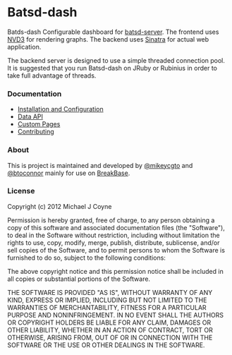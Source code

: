 Batsd-dash
==========

Batds-dash Configurable dashboard for [batsd-server](https://github.com/noahhl/batsd).
The frontend uses [NVD3](http://nvd3.org/) for rendering graphs. The backend uses 
[Sinatra](github.com/sinatra/sinatra/) for actual web application.

The backend server is designed to use a simple threaded connection pool. It is
suggested that you run Batsd-dash on JRuby or Rubinius in order to take
full advantage of threads.

### Documentation

  * [Installation and
    Configuration](https://github.com/mikeycgto/batsd-dash/wiki/Installation-and-Configuration)
  * [Data API](https://github.com/mikeycgto/batsd-dash/wiki/Data-API)
  * [Custom Pages](https://github.com/mikeycgto/batsd-dash/wiki/Custom-Pages)
  * [Contributing](https://github.com/mikeycgto/batsd-dash/wiki/Contributing)

### About

This is project is maintained and developed by [@mikeycgto](https://twitter.com/mikeycgto) 
and [@btoconnor](https://twitter.com/btoconnor) mainly for use on [BreakBase](http://breakbase.com).

### License

Copyright (c) 2012 Michael J Coyne

Permission is hereby granted, free of charge, to any person obtaining a copy of this 
software and associated documentation files (the "Software"), to deal in the Software
without restriction, including without limitation the rights to use, copy, modify,
merge, publish, distribute, sublicense, and/or sell copies of the Software, and to
permit persons to whom the Software is furnished to do so, subject to the following
conditions:

The above copyright notice and this permission notice shall be included in all copies
or substantial portions of the Software.

THE SOFTWARE IS PROVIDED "AS IS", WITHOUT WARRANTY OF ANY KIND, EXPRESS OR IMPLIED,
INCLUDING BUT NOT LIMITED TO THE WARRANTIES OF MERCHANTABILITY, FITNESS FOR A PARTICULAR
PURPOSE AND NONINFRINGEMENT. IN NO EVENT SHALL THE AUTHORS OR COPYRIGHT HOLDERS BE LIABLE
FOR ANY CLAIM, DAMAGES OR OTHER LIABILITY, WHETHER IN AN ACTION OF CONTRACT, TORT OR
OTHERWISE, ARISING FROM, OUT OF OR IN CONNECTION WITH THE SOFTWARE OR THE USE OR OTHER
DEALINGS IN THE SOFTWARE.

